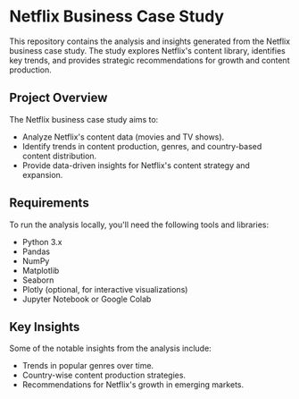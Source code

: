 # Netflix Business Case Study

This repository contains the analysis and insights generated from the Netflix business case study. The study explores Netflix's content library, identifies key trends, and provides strategic recommendations for growth and content production.

## Project Overview

The Netflix business case study aims to:
- Analyze Netflix's content data (movies and TV shows).
- Identify trends in content production, genres, and country-based content distribution.
- Provide data-driven insights for Netflix's content strategy and expansion.


## Requirements
To run the analysis locally, you'll need the following tools and libraries:
- Python 3.x
- Pandas
- NumPy
- Matplotlib
- Seaborn
- Plotly (optional, for interactive visualizations)
- Jupyter Notebook or Google Colab



## Key Insights
Some of the notable insights from the analysis include:
- Trends in popular genres over time.
- Country-wise content production strategies.
- Recommendations for Netflix's growth in emerging markets.


